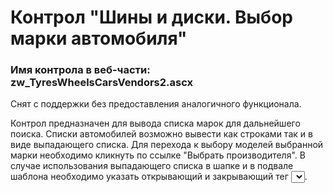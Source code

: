 ﻿---
description: 2.4.9.3
---
# Контрол "Шины и диски. Выбор марки автомобиля"
### Имя контрола в веб-части: zw_TyresWheelsCarsVendors2.ascx
Снят с поддержки без предоставления аналогичного функционала.

Контрол предназначен для вывода списка марок для дальнейшего поиска.
Списки автомобилей возможно вывести как строками так и в виде выпадающего списка.
Для перехода к выбору моделей  выбранной марки необходимо кликнуть по ссылке "Выбрать производителя".
В случае использования выпадающего списка в шапке и в подвале шаблона необходимо указать открывающий и закрывающий тег <select></select>.
